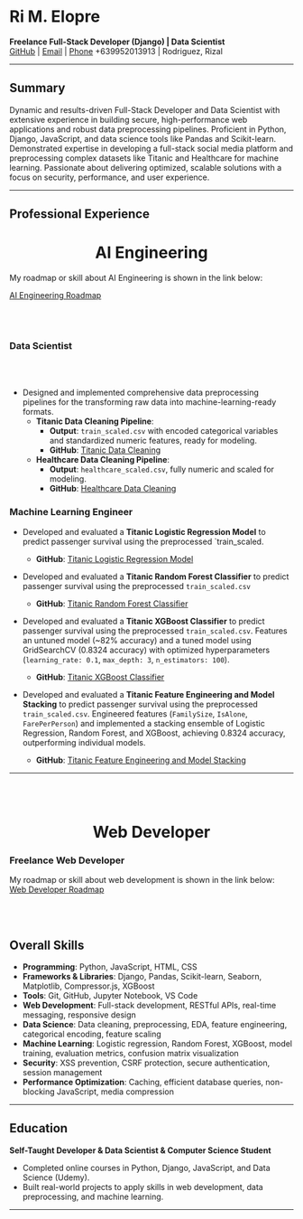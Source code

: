 # Ri M. Elopre  
**Freelance Full-Stack Developer (Django) | Data Scientist**  
[GitHub](https://github.com/r-elopre) | [Email](mailto:elopreri528@gmail.com) | [Phone](tel:+639952013913) +639952013913 |
Rodriguez, Rizal  

---

## Summary  
Dynamic and results-driven Full-Stack Developer and Data Scientist with extensive experience in building secure, high-performance web applications and robust data preprocessing pipelines. Proficient in Python, Django, JavaScript, and data science tools like Pandas and Scikit-learn. Demonstrated expertise in developing a full-stack social media platform and preprocessing complex datasets like Titanic and Healthcare for machine learning. Passionate about delivering optimized, scalable solutions with a focus on security, performance, and user experience.

---

## Professional Experience  

<h1 align="center">AI Engineering</h1>
My roadmap or skill about AI Engineering is shown in the link below:

[AI Engineering Roadmap](https://github.com/r-elopre/AI-Engineer-Roadmap)

<br><br>

### Data Scientist 
<br><br> 
- Designed and implemented comprehensive data preprocessing pipelines for the transforming raw data into machine-learning-ready formats.  
  - **Titanic Data Cleaning Pipeline**:    
    - **Output**: `train_scaled.csv` with encoded categorical variables and standardized numeric features, ready for modeling.  
    - **GitHub**: [Titanic Data Cleaning](https://github.com/r-elopre/titanic-data-cleaning) 
    &nbsp;  
  - **Healthcare Data Cleaning Pipeline**:   
    - **Output**: `healthcare_scaled.csv`, fully numeric and scaled for modeling.  
    - **GitHub**: [Healthcare Data Cleaning](https://github.com/r-elopre/healthcare-data-cleaning)  

### Machine Learning Engineer   
- Developed and evaluated a **Titanic Logistic Regression Model** to predict passenger survival using the preprocessed `train_scaled.
  - **GitHub**: [Titanic Logistic Regression Model](https://github.com/r-elopre/Titanic-Logistic-Regression-Model)  
  
- Developed and evaluated a **Titanic Random Forest Classifier** to predict passenger survival using the preprocessed `train_scaled.csv` 
  - **GitHub**: [Titanic Random Forest Classifier](https://github.com/r-elopre/titanic_model_randomforest) 

- Developed and evaluated a **Titanic XGBoost Classifier** to predict passenger survival using the preprocessed `train_scaled.csv`. Features an untuned model (~82% accuracy) and a tuned model using GridSearchCV (0.8324 accuracy) with optimized hyperparameters (`learning_rate: 0.1`, `max_depth: 3`, `n_estimators: 100`).  
  - **GitHub**: [Titanic XGBoost Classifier](https://github.com/r-elopre/titanic_model_xgboost)  
- Developed and evaluated a **Titanic Feature Engineering and Model Stacking** to predict passenger survival using the preprocessed `train_scaled.csv`. Engineered features (`FamilySize`, `IsAlone`, `FarePerPerson`) and implemented a stacking ensemble of Logistic Regression, Random Forest, and XGBoost, achieving 0.8324 accuracy, outperforming individual models.  
  - **GitHub**: [Titanic Feature Engineering and Model Stacking](https://github.com/r-elopre/Titanic-Smart-Features-Model-Blending) 
---

<br><br>
<h1 align="center">Web Developer</h1>

### Freelance Web Developer  
My roadmap or skill about web development is shown in the link below:  
[Web Developer Roadmap](https://github.com/r-elopre/Web-Developer-Roadmap)

<br><br>

## Overall Skills  
- **Programming**: Python, JavaScript, HTML, CSS  
- **Frameworks & Libraries**: Django, Pandas, Scikit-learn, Seaborn, Matplotlib, Compressor.js, XGBoost  
- **Tools**: Git, GitHub, Jupyter Notebook, VS Code  
- **Web Development**: Full-stack development, RESTful APIs, real-time messaging, responsive design  
- **Data Science**: Data cleaning, preprocessing, EDA, feature engineering, categorical encoding, feature scaling  
- **Machine Learning**: Logistic regression, Random Forest, XGBoost, model training, evaluation metrics, confusion matrix visualization  
- **Security**: XSS prevention, CSRF protection, secure authentication, session management  
- **Performance Optimization**: Caching, efficient database queries, non-blocking JavaScript, media compression  

---

## Education  
**Self-Taught Developer & Data Scientist & Computer Science Student**  
- Completed online courses in Python, Django, JavaScript, and Data Science (Udemy).  
- Built real-world projects to apply skills in web development, data preprocessing, and machine learning.  

---